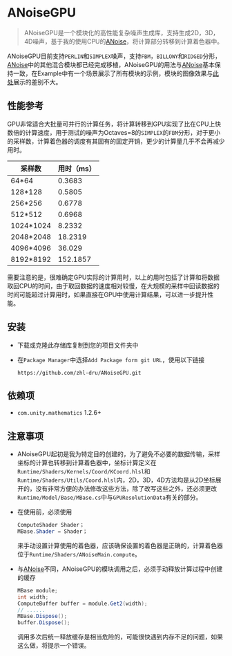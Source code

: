 # ANoiseGPU

> ANoiseGPU是一个模块化的高性能复杂噪声生成库，支持生成2D，3D，4D噪声，基于我的使用CPU的[ANoise](https://github.com/zhl-dru/ANoise)，将计算部分转移到计算着色器中。

ANoiseGPU目前支持`PERLIN`和`SIMPLEX`噪声，支持`FBM`，`BILLOWY`和`RIDGED`分形，[ANoise](https://github.com/zhl-dru/ANoise)中的其他混合模块都已经完成移植，ANoiseGPU的用法与[ANoise](https://github.com/zhl-dru/ANoise)基本保持一致，在Example中有一个场景展示了所有模块的示例，模块的图像效果与[此处](https://github.com/zhl-dru/ANoise/blob/main/README.md)展示的差别不大。

## 性能参考

GPU非常适合大批量可并行的计算任务，将计算转移到GPU实现了比在CPU上快数倍的计算速度，用于测试的噪声为Octaves=8的`SIMPLEX`的`FBM`分形，对于更小的采样数，计算着色器的调度有其固有的固定开销，更少的计算量几乎不会再减少用时。

| 采样数    | 用时（ms） |
| --------- | ---------- |
| 64*64     | 0.3683     |
| 128*128   | 0.5805     |
| 256*256   | 0.6778     |
| 512*512   | 0.6968     |
| 1024*1024 | 8.2332     |
| 2048*2048 | 18.2319    |
| 4096*4096 | 36.029     |
| 8192*8192 | 152.1857   |

需要注意的是，很难确定GPU实际的计算用时，以上的用时包括了计算和将数据取回CPU的时间，由于取回数据的速度相对较慢，在大规模的采样中回读数据的时间可能超过计算用时，如果直接在GPU中使用计算结果，可以进一步提升性能。

## 安装

- 下载或克隆此存储库复制到您的项目文件夹中

- 在`Package Manager`中选择`Add Package form git URL`，使用以下链接

  ```
  https://github.com/zhl-dru/ANoiseGPU.git
  ```

## 依赖项

- `com.unity.mathematics` 1.2.6+

## 注意事项

- ANoiseGPU起初是我为特定目的创建的，为了避免不必要的数据传输，采样坐标的计算也转移到计算着色器中，坐标计算定义在`Runtime/Shaders/Kernels/Coord/KCoord.hlsl`和`Runtime/Shaders/Utils/Coord.hlsl`内，2D，3D，4D方法均是从2D坐标展开的，没有非常方便的办法修改这些方法，除了改写这些之外，还必须更改`Runtime/Model/Base/MBase.cs`中与`GPUResolutionData`有关的部分。

- 在使用前，必须使用

  ```c#
  ComputeShader Shader；
  MBase.Shader = Shader；
  ```

  来手动设置计算使用的着色器，应该确保设置的着色器是正确的，计算着色器位于`Runtime/Shaders/ANoiseMain.compute`。

- 与[ANoise](https://github.com/zhl-dru/ANoise)不同，ANoiseGPU的模块调用之后，必须手动释放计算过程中创建的缓存

  ```c#
  MBase module;
  int width;
  ComputeBuffer buffer = module.Get2(width);
  // ......
  MBase.Dispose();
  buffer.Dispose();
  ```

  调用多次后统一释放缓存是相当危险的，可能很快遇到内存不足的问题，如果这么做，将提示一个错误。